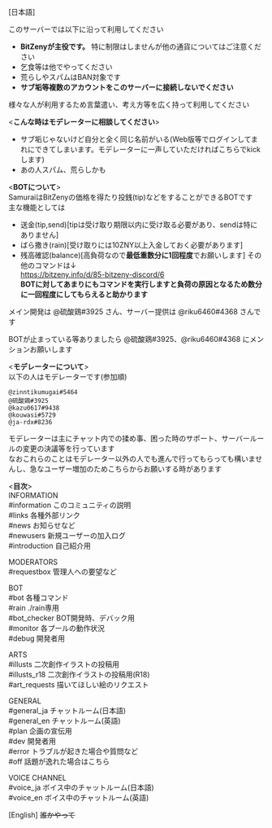 [日本語]

このサーバーでは以下に沿って利用してください
- **BitZenyが主役です。** 特に制限はしませんが他の通貨についてはご注意ください
- 乞食等は他でやってください
- 荒らしやスパムはBAN対象です
- **サブ垢等複数のアカウントをこのサーバーに接続しないでください**

様々な人が利用するため言葉遣い、考え方等を広く持って利用してください

<**こんな時はモデレーターに相談してください**>  
- サブ垢じゃないけど自分と全く同じ名前がいる(Web版等でログインしてまれにできてしまいます。モデレーターに一声していただければこちらでkickします)
- あの人スパム、荒らしかも

<**BOTについて**>  
SamuraiはBitZenyの価格を得たり投銭(tip)などをすることができるBOTです  
主な機能としては  
- 送金(tip,send)[tipは受け取り期限以内に受け取る必要があり、sendは特にありません]
- ばら撒き(rain)[受け取りには10ZNY以上入金しておく必要があります]
- 残高確認(balance)[高負荷なので**最低重数分に1回程度**でお願いします]
その他のコマンドは↓  
https://bitzeny.info/d/85-bitzeny-discord/6  
**BOTに対してあまりにもコマンドを実行しますと負荷の原因となるため数分に一回程度にしてもらえると助かります**  

メイン開発は @硫酸鶏#3925 さん、サーバー提供は @riku6460#4368 さんです  

BOTが止まっている等ありましたら @硫酸鶏#3925、@riku6460#4368 にメンションお願いします

<**モデレーターについて**>  
以下の人はモデレーターです(参加順)
```
@zinntikumugai#5464
@硫酸鶏#3925
@kazu0617#9438
@kouwasi#5729
@ja-rdx#8236
```
モデレーターは主にチャット内での揉め事、困った時のサポート、サーバールールの変更の決議等を行っています  
なおこれらのことはモデレーター以外の人でも進んで行ってもらっても構いませんし、急なユーザー増加のためこちらからお願いする時があります  

<**目次**>  
INFORMATION  
#information このコミュニティの説明  
#links 各種外部リンク  
#news お知らせなど  
#newusers 新規ユーザーの加入ログ  
#introduction 自己紹介用  

MODERATORS  
#requestbox 管理人への要望など  

BOT  
#bot 各種コマンド  
#rain ./rain専用  
#bot_checker BOT開発時、デバック用  
#monitor 各プールの動作状況  
#debug 開発者用  

ARTS  
#illusts 二次創作イラストの投稿用  
#illusts_r18 二次創作イラストの投稿用(R18)  
#art_requests 描いてほしい絵のリクエスト  

GENERAL  
#general_ja チャットルーム(日本語)  
#general_en チャットルーム(英語)  
#plan 企画の宣伝用  
#dev 開発者用  
#error トラブルが起きた場合や質問など  
#off 話題が逸れた場合はこちら  

VOICE CHANNEL  
#voice_ja ボイス中のチャットルーム(日本語)  
#voice_en ボイス中のチャットルーム(英語)  

[English]
~~誰かやって~~
